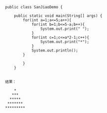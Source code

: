 
    public class SanJiaoDemo {
    
    	public static void main(String[] args) {
    		for(int a=1;a<=5;a++){
    			for(int b=1;b<=5-a;b++){
    				System.out.print(" ");
    			}
    			for(int c=1;c<=a*2-1;c++){
    				System.out.print("*");
    			}
    			System.out.println();
    		}
    	
    		}
    	}
    
    
    结果：
    
        *
       ***
      *****
     *******
    *********


